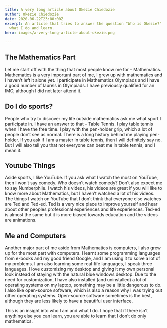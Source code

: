 ```yaml
---
title: A very long article about Okezie Chiedozie
author: Okezie Chiedozie
date: 2020-06-22T23:00:00Z
excerpt: An article that tries to answer the question "Who is Okezie?" and also explains
  what I do and learn.
hero: images/a-very-long-article-about-okezie.png

---
```

## The Mathematics Part

Let me start off with the thing that most people know me for – Mathematics. Mathematics is a very important part of me, I grew up with mathematics and I haven’t left it alone yet. I participate in Mathematics Olympiads and I have a good number of laurels in Olympiads. I have previously qualified for an IMO, although I did not later attend it.

## Do I do sports?

People who try to discover my life outside mathematics ask me what sport I participate in. I have an answer to that – Table Tennis. I play table tennis when I have the free time. I play with the pen-holder grip, which a lot of people don’t see as normal. There is a long history behind me playing pen-holder. If you ask if I am a master in table tennis, then I will definitely say no. But I will also tell you that not everyone can beat me in table tennis, and I mean it.

## Youtube Things

Aside sports, I like YouTube. If you ask what I watch the most on YouTube, then I won’t say comedy. Who doesn’t watch comedy? Don’t also expect me to say Numberphile. I watch his videos, his videos are great if you will like to know more about Mathematics, but I haven’t watched a lot of his videos. The things I watch on YouTube that I don’t think that everyone else watches are Ted and Ted-ed. Ted is a very nice place to improve yourself and hear about other peoples professional experiences and life experiences. Ted-ed is almost the same but it is more biased towards education and the videos are animations.

## Me and Computers

Another major part of me aside from Mathematics is computers, I also grew up for the most part with computers. I learnt some programming languages from e-books and my good friend Google, and I am using it to solve a lot of my problems. I am also learning some real-life languages, I speak three languages. I love customizing my desktop and giving it my own personal look instead of staying with the natural blue windows desktop. Due to the need for customization, I have also installed (and uninstalled) a lot of operating systems on my laptop, something may be a little dangerous to do. I also like open-source software, which is also a reason why I was trying out other operating systems. Open-source software sometimes is the best, although they are less likely to have a beautiful user interface.

This is an insight into who I am and what I do. I hope that if there isn’t anything else you can learn, you are able to learn that I don’t do only mathematics.